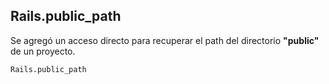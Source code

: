 ## Rails.public\_path

Se agregó un acceso directo para recuperar el path del directorio **"public"** de un proyecto.

	Rails.public_path